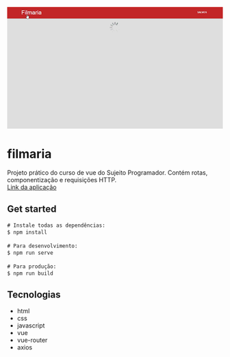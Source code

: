 <div align="center">
<img src="./github/projeto.gif" />

</div>

# filmaria
Projeto prático do curso de vue do Sujeito Programador. Contém rotas, componentização e requisições HTTP. <br />
[Link da aplicação](http://filmaria.caiogomesdev.link)
## Get started
```
# Instale todas as dependências:
$ npm install

# Para desenvolvimento:
$ npm run serve

# Para produção:
$ npm run build
```
## Tecnologias
* html
* css
* javascript
* vue
* vue-router
* axios